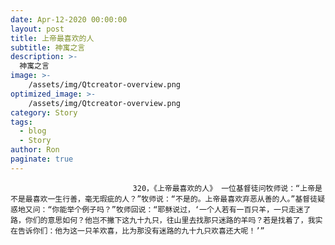 ```yaml
---
date: Apr-12-2020 00:00:00
layout: post
title: 上帝最喜欢的人
subtitle: 神寓之言
description: >-
  神寓之言
image: >-
    /assets/img/Qtcreator-overview.png
optimized_image: >-
    /assets/img/Qtcreator-overview.png
category: Story
tags:
  - blog
  - Story
author: Ron
paginate: true
---
```


							　　320，《上帝最喜欢的人》 一位基督徒问牧师说：“上帝是不是最喜欢一生行善，毫无瑕疵的人？”牧师说：“不是的。上帝最喜欢弃恶从善的人。”基督徒疑惑地又问：“你能举个例子吗？”牧师回说：“耶稣说过，‘一个人若有一百只羊，一只走迷了路，你们的意思如何？他岂不撇下这九十九只，往山里去找那只迷路的羊吗？若是找着了，我实在告诉你们：他为这一只羊欢喜，比为那没有迷路的九十九只欢喜还大呢！’”
							
							
						